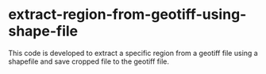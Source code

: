 # extract-region-from-geotiff-using-shape-file
This code is developed to extract a specific region from a geotiff file using a shapefile and save cropped file to the geotiff file.
